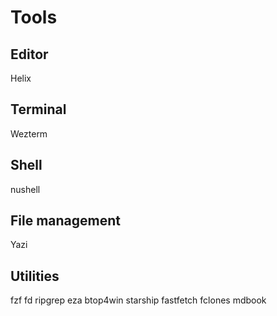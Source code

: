 # Tools

## Editor
Helix

## Terminal
Wezterm

## Shell
nushell

## File management
Yazi

## Utilities

fzf
fd
ripgrep
eza
btop4win
starship
fastfetch
fclones
mdbook



